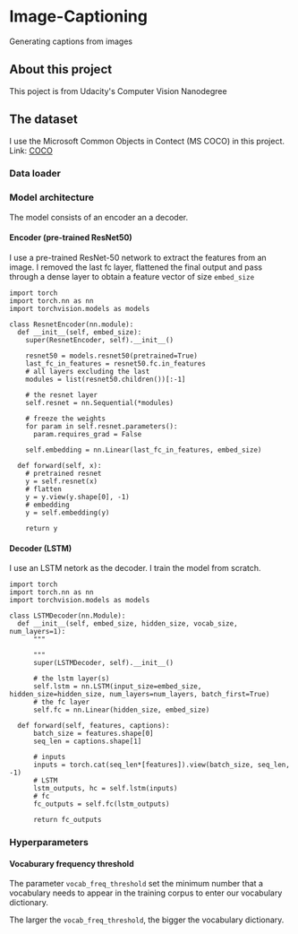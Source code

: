 # Image-Captioning
Generating captions from images


## About this project

This poject is from Udacity's Computer Vision Nanodegree

## The dataset

I use the Microsoft Common Objects in Contect (MS COCO) in this project. Link: [COCO](https://cocodataset.org/#home)

### Data loader


### Model architecture

The model consists of an encoder an a decoder.

#### Encoder (pre-trained ResNet50)

I use a pre-trained ResNet-50 network to extract the features from an image. I removed the last fc layer, flattened the final output and pass through a dense layer to obtain a feature vector of size `embed_size`

```python3
import torch
import torch.nn as nn
import torchvision.models as models

class ResnetEncoder(nn.module):
  def __init__(self, embed_size):
    super(ResnetEncoder, self).__init__()
    
    resnet50 = models.resnet50(pretrained=True)
    last_fc_in_features = resnet50.fc.in_features
    # all layers excluding the last
    modules = list(resnet50.children())[:-1]
    
    # the resnet layer
    self.resnet = nn.Sequential(*modules)
    
    # freeze the weights
    for param in self.resnet.parameters():
      param.requires_grad = False
    
    self.embedding = nn.Linear(last_fc_in_features, embed_size)
    
  def forward(self, x):
    # pretrained resnet
    y = self.resnet(x)
    # flatten
    y = y.view(y.shape[0], -1)
    # embedding
    y = self.embedding(y)
    
    return y
```
#### Decoder (LSTM)

I use an LSTM netork as the decoder. I train the model from scratch.

```python3
import torch
import torch.nn as nn
import torchvision.models as models

class LSTMDecoder(nn.Module):
  def __init__(self, embed_size, hidden_size, vocab_size, num_layers=1):
      """
      
      """
      super(LSTMDecoder, self).__init__()
      
      # the lstm layer(s)
      self.lstm = nn.LSTM(input_size=embed_size, hidden_size=hidden_size, num_layers=num_layers, batch_first=True)
      # the fc layer
      self.fc = nn.Linear(hidden_size, embed_size)
      
  def forward(self, features, captions):
      batch_size = features.shape[0]
      seq_len = captions.shape[1]
      
      # inputs
      inputs = torch.cat(seq_len*[features]).view(batch_size, seq_len, -1)
      # LSTM
      lstm_outputs, hc = self.lstm(inputs)
      # fc
      fc_outputs = self.fc(lstm_outputs)
      
      return fc_outputs

```


### Hyperparameters

#### Vocaburary frequency threshold

The parameter `vocab_freq_threshold` set the minimum number that a vocabulary needs to appear in the training corpus to enter our vocabulary dictionary.

The larger the `vocab_freq_threshold`, the bigger the vocabulary dictionary.



